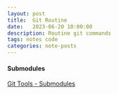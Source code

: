 ```yaml
---
layout: post
title:  Git Routine
date:   2023-06-20 10:00:00
description: Routine git commands
tags: notes code
categories: note-posts
---
```


#### Submodules
<a href="https://git-scm.com/book/en/v2/Git-Tools-Submodules">Git Tools - Submodules</a>

